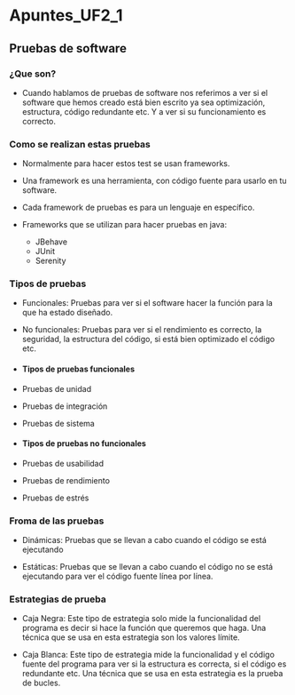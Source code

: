 # Apuntes_UF2_1

## Pruebas de software
### ¿Que son?

- Cuando hablamos de pruebas de software nos referimos a ver si el software que hemos creado está bien escrito ya sea optimización, estructura, código redundante etc. Y a ver si su funcionamiento es correcto.

### Como se realizan estas pruebas 

- Normalmente para hacer estos test se usan frameworks. 
  
- Una framework es una herramienta, con código fuente para usarlo en tu software. 
  
- Cada framework de pruebas es para un lenguaje en específico. 

- Frameworks que se utilizan para hacer pruebas en java: 
  - JBehave
  - JUnit
  - Serenity
  
### Tipos de pruebas

- Funcionales: Pruebas para ver si el software hacer la función para la que ha estado diseñado.

- No funcionales: Pruebas para ver si el rendimiento es correcto, la seguridad, la estructura del código, si está bien optimizado el código etc.
- #### Tipos de pruebas funcionales
- Pruebas de unidad
- Pruebas de integración
- Pruebas de sistema
- #### Tipos de pruebas no funcionales
- Pruebas de usabilidad
- Pruebas de rendimiento
- Pruebas de estrés
  
### Froma de las pruebas

- Dinámicas: Pruebas que se llevan a cabo cuando el código se está ejecutando

- Estáticas: Pruebas que se llevan a cabo cuando el código no se está ejecutando para ver el código fuente línea por línea.

### Estrategias de prueba

- Caja Negra: Este tipo de estrategia solo mide la funcionalidad del programa es decir si hace la función que queremos que haga. Una técnica que se usa en esta estrategia son los valores límite.

- Caja Blanca: Este tipo de estrategia mide la funcionalidad y el código fuente del programa para ver si la estructura es correcta, si el código es redundante etc. Una técnica que se usa en esta estrategia es la prueba de bucles.




